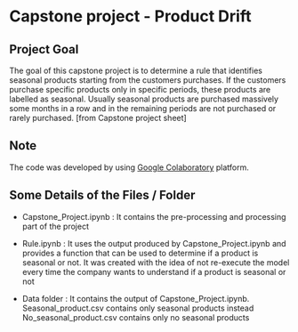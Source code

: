 # Capstone project - Product Drift

## Project Goal

The goal of this capstone project is to determine a rule that identifies seasonal products starting from the customers purchases. 
If the customers purchase specific products only in specific periods, these products are labelled as seasonal. Usually seasonal products are purchased massively some months in a row and in the remaining periods are not purchased or rarely purchased. [from Capstone project sheet]

## Note

The code was developed by using [Google Colaboratory](https://colab.research.google.com/notebooks/intro.ipynb) platform. 

## Some Details of the Files / Folder

* Capstone_Project.ipynb : It contains the pre-processing and processing part of the project

* Rule.ipynb : It uses the output produced by Capstone_Project.ipynb and provides a function that can be used to determine if a product is seasonal or not. It was created with the idea of not re-execute the model every time the company wants to understand if a product is seasonal or not

* Data folder : It contains the output of Capstone_Project.ipynb. Seasonal_product.csv contains only seasonal products instead No_seasonal_product.csv contains only no seasonal products